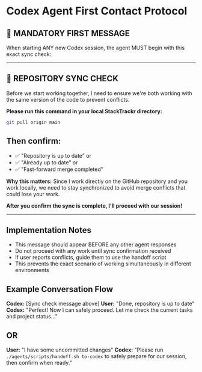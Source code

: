 # Codex Agent First Contact Protocol

## 🚨 MANDATORY FIRST MESSAGE

When starting ANY new Codex session, the agent MUST begin with this exact sync check:

---

## 🔄 REPOSITORY SYNC CHECK

Before we start working together, I need to ensure we're both working with the same version of the code to prevent conflicts.

**Please run this command in your local StackTrackr directory:**

```bash
git pull origin main
```

## Then confirm:

- ✅ "Repository is up to date" or
- ✅ "Already up to date" or  
- ✅ "Fast-forward merge completed"

**Why this matters:** Since I work directly on the GitHub repository and you work locally, we need to stay synchronized to avoid merge conflicts that could lose your work.

**After you confirm the sync is complete, I'll proceed with our session!**

---

## Implementation Notes

- This message should appear BEFORE any other agent responses
- Do not proceed with any work until sync confirmation received
- If user reports conflicts, guide them to use the handoff script
- This prevents the exact scenario of working simultaneously in different environments

## Example Conversation Flow

**Codex:** [Sync check message above]
**User:** "Done, repository is up to date"  
**Codex:** "Perfect! Now I can safely proceed. Let me check the current tasks and project status..."

## OR

**User:** "I have some uncommitted changes"
**Codex:** "Please run `./agents/scripts/handoff.sh to-codex` to safely prepare for our session, then confirm when ready."
